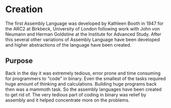 # Creation

The first Assembly Language was developed by Kathleen Booth in 1947 for the ARC2 at  Birkbeck, University of London following work with John von Neumann and Herman Goldstine at the Institute for Advanced Study.
After this several other variations of Assembly Language have been developed and higher abstractions of the language have been created.

## Purpose

Back in the day it was extremely tedious, error prone and time consuming for programmers to "code" in binary. Even the smallest of the tasks required huge amount of thinking and calculations. Building huge programs back then was a mammoth task. So the assembly languages have been created to get rid of.
The very tedious part of coding in binary was relief by assembly and it helped concentrate more on the problems.
